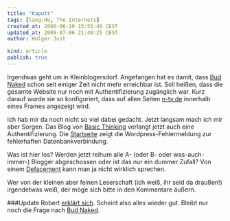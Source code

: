 ```yaml
---
title: "Kaputt"
tags: [lang:de, The Internets]
created_at: 2006-06-19 15:55:40 CEST
updated_at: 2009-07-06 21:40:25 CEST
author: Holger Just

kind: article
publish: true
---
```


Irgendwas geht um in Kleinblogersdorf. Angefangen hat es damit, dass [Bud Naked](http://www.bud-naked.de/) schon seit einiger Zeit nicht mehr erreichbar ist. Soll heißen, dass die gesamte Website nur noch mit Authentifizierung zugänglich war. Kurz darauf wurde sie so konfiguriert, dass auf allen Seiten [n-tv.de](http://www.n-tv.de) innerhalb eines Frames angezeigt wird.

Ich hab mir da noch nicht so viel dabei gedacht. Jetzt langsam mach ich mir aber Sorgen. Das Blog von [Basic Thinking](http://basicthinking.de/blog) verlangt jetzt auch eine Authentifizierung. Die [Startseite](http://basicthinking.de) zeigt die Wordpress-Fehlermeldung zur fehlerhaften Datenbankverbindung.

Was ist hier los? Werden jetzt reihum alle A- (oder B- oder was-auch-immer-) Blogger abgeschossen oder ist das nur ein dummer Zufall? Von einem [Defacement](http://de.wikipedia.org/wiki/Defacement) kann man ja nicht wirklich sprechen.

Wer von der kleinen aber feinen Leserschaft (ich weiß, ihr seid da draußen!) irgendetwas weiß, der möge sich bitte in den Kommentare äußern.

###Update
Robert [erklärt sich](http://www.basicthinking.de/blog/2006/06/19/dicht/). Scheint also alles wieder gut. Bleibt nur noch die Frage nach [Bud Naked](http://www.blog.franziskript.de/?p=1520).
